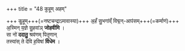 +++
title = "48 कुहूम् अहम्"

+++
कु॒हूम्+++(=नष्टचन्द्राऽमावास्या)+++ अ॒हँ सु॒भगा॑व्ँ विद्म॒न्-आप॑सम्+++(=कर्माणं)+++  
अ॒स्मिन् य॒ज्ञे सु॒हवा॑ञ् **जोहवीमि** ।  
सा नो॑ **ददातु॒** श्रव॑णम् पितृ॒णान्  
तस्या॑स् ते देवि ह॒विषा॑ **विधेम** ।